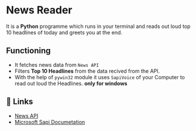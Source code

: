 
# News Reader
It is a **Python** programme which runs in your terminal and reads out loud top 10 headlines of today and greets you at the end.

## Functioning
- It fetches news data from `News API`
- Filters **Top 10 Headlines** from the data recived from the API.
- With the help of `pywin32` module it uses `SapiVoice` of your Computer to read out loud the Headlines.
**only for windows**
## 🔗 Links
- [News API](https://newsapi.org/)
- [Microsoft Sapi Documetation](https://docs.microsoft.com/en-us/previous-versions/windows/desktop/ms723627(v=vs.85))
